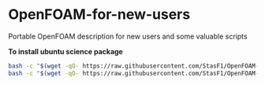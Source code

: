 # OpenFOAM-for-new-users
Portable OpenFOAM description for new users and some valuable scripts 

**To install ubuntu science package**

```bash
bash -c "$(wget -qO- https://raw.githubusercontent.com/StasF1/OpenFOAM-for-new-users/master/installation/deleteUnneededApps.sh)"
bash -c "$(wget -qO- https://raw.githubusercontent.com/StasF1/OpenFOAM-for-new-users/master/installation/sciencePackage.sh)"
```


